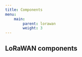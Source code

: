 ```yaml
---
title: Components
menu:
    main:
        parent: lorawan
        weight: 3
---
```


## LoRaWAN components